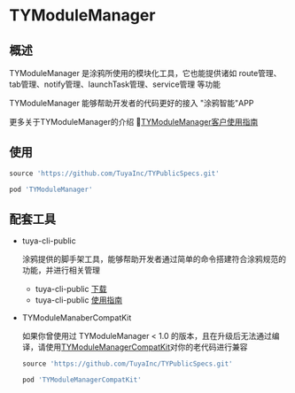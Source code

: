 # TYModuleManager



## 概述

TYModuleManager 是涂鸦所使用的模块化工具，它也能提供诸如 route管理、tab管理、notify管理、launchTask管理、service管理 等功能

TYModuleManager 能够帮助开发者的代码更好的接入 "涂鸦智能"APP

更多关于TYModuleManager的介绍  🔗[TYModuleManager客户使用指南](https://tuyainc.github.io/2018/10/12/TYModuleManager%E5%AE%A2%E6%88%B7%E4%BD%BF%E7%94%A8%E6%8C%87%E5%8D%97/)



## 使用

```ruby
source 'https://github.com/TuyaInc/TYPublicSpecs.git'

pod 'TYModuleManager'
```



## 配套工具

- tuya-cli-public

  涂鸦提供的脚手架工具，能够帮助开发者通过简单的命令搭建符合涂鸦规范的功能，并进行相关管理

  - tuya-cli-public  [下载](https://rubygems.org/gems/tycli-public)
  - tuya-cli-public  [使用指南](https://tuyainc.github.io/2018/09/25/tuya-cli-public/)



- TYModuleManaberCompatKit

  如果你曾使用过 TYModuleManager < 1.0 的版本，且在升级后无法通过编译，请使用[TYModuleManagerCompatKit](https://github.com/TuyaInc/TYModuleManagerCompatKit)对你的老代码进行兼容

  ```ruby
  source 'https://github.com/TuyaInc/TYPublicSpecs.git'
  
  pod 'TYModuleManagerCompatKit'
  ```

  